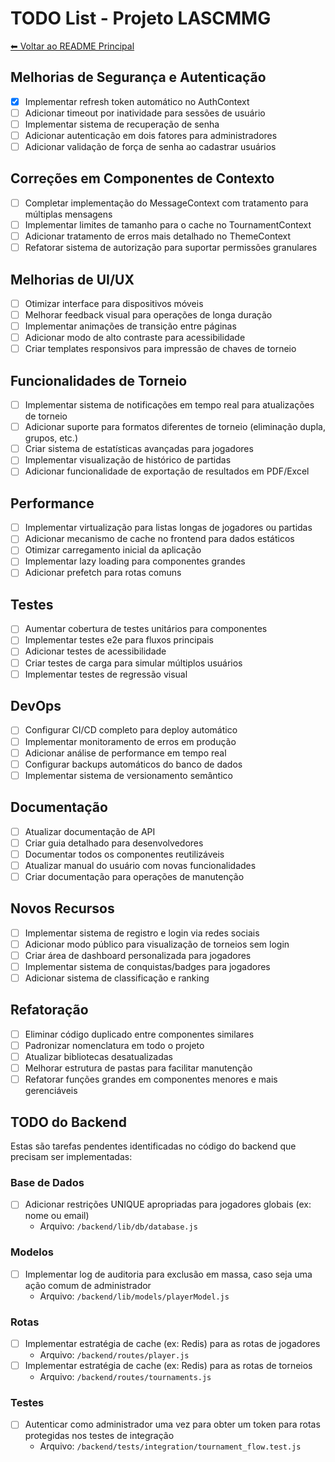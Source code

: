 # TODO List - Projeto LASCMMG

[⬅ Voltar ao README Principal](../README.md)

## Melhorias de Segurança e Autenticação
- [x] Implementar refresh token automático no AuthContext
- [ ] Adicionar timeout por inatividade para sessões de usuário
- [ ] Implementar sistema de recuperação de senha
- [ ] Adicionar autenticação em dois fatores para administradores
- [ ] Adicionar validação de força de senha ao cadastrar usuários

## Correções em Componentes de Contexto
- [ ] Completar implementação do MessageContext com tratamento para múltiplas mensagens
- [ ] Implementar limites de tamanho para o cache no TournamentContext
- [ ] Adicionar tratamento de erros mais detalhado no ThemeContext
- [ ] Refatorar sistema de autorização para suportar permissões granulares

## Melhorias de UI/UX
- [ ] Otimizar interface para dispositivos móveis
- [ ] Melhorar feedback visual para operações de longa duração
- [ ] Implementar animações de transição entre páginas
- [ ] Adicionar modo de alto contraste para acessibilidade
- [ ] Criar templates responsivos para impressão de chaves de torneio

## Funcionalidades de Torneio
- [ ] Implementar sistema de notificações em tempo real para atualizações de torneio
- [ ] Adicionar suporte para formatos diferentes de torneio (eliminação dupla, grupos, etc.)
- [ ] Criar sistema de estatísticas avançadas para jogadores
- [ ] Implementar visualização de histórico de partidas
- [ ] Adicionar funcionalidade de exportação de resultados em PDF/Excel

## Performance
- [ ] Implementar virtualização para listas longas de jogadores ou partidas
- [ ] Adicionar mecanismo de cache no frontend para dados estáticos
- [ ] Otimizar carregamento inicial da aplicação
- [ ] Implementar lazy loading para componentes grandes
- [ ] Adicionar prefetch para rotas comuns

## Testes
- [ ] Aumentar cobertura de testes unitários para componentes
- [ ] Implementar testes e2e para fluxos principais
- [ ] Adicionar testes de acessibilidade
- [ ] Criar testes de carga para simular múltiplos usuários
- [ ] Implementar testes de regressão visual

## DevOps
- [ ] Configurar CI/CD completo para deploy automático
- [ ] Implementar monitoramento de erros em produção
- [ ] Adicionar análise de performance em tempo real
- [ ] Configurar backups automáticos do banco de dados
- [ ] Implementar sistema de versionamento semântico

## Documentação
- [ ] Atualizar documentação de API
- [ ] Criar guia detalhado para desenvolvedores
- [ ] Documentar todos os componentes reutilizáveis
- [ ] Atualizar manual do usuário com novas funcionalidades
- [ ] Criar documentação para operações de manutenção

## Novos Recursos
- [ ] Implementar sistema de registro e login via redes sociais
- [ ] Adicionar modo público para visualização de torneios sem login
- [ ] Criar área de dashboard personalizada para jogadores
- [ ] Implementar sistema de conquistas/badges para jogadores
- [ ] Adicionar sistema de classificação e ranking

## Refatoração
- [ ] Eliminar código duplicado entre componentes similares
- [ ] Padronizar nomenclatura em todo o projeto
- [ ] Atualizar bibliotecas desatualizadas
- [ ] Melhorar estrutura de pastas para facilitar manutenção
- [ ] Refatorar funções grandes em componentes menores e mais gerenciáveis

## TODO do Backend
Estas são tarefas pendentes identificadas no código do backend que precisam ser implementadas:

### Base de Dados
- [ ] Adicionar restrições UNIQUE apropriadas para jogadores globais (ex: nome ou email)
  - Arquivo: `/backend/lib/db/database.js`

### Modelos
- [ ] Implementar log de auditoria para exclusão em massa, caso seja uma ação comum de administrador
  - Arquivo: `/backend/lib/models/playerModel.js`

### Rotas
- [ ] Implementar estratégia de cache (ex: Redis) para as rotas de jogadores
  - Arquivo: `/backend/routes/player.js`
- [ ] Implementar estratégia de cache (ex: Redis) para as rotas de torneios
  - Arquivo: `/backend/routes/tournaments.js`

### Testes
- [ ] Autenticar como administrador uma vez para obter um token para rotas protegidas nos testes de integração
  - Arquivo: `/backend/tests/integration/tournament_flow.test.js`
